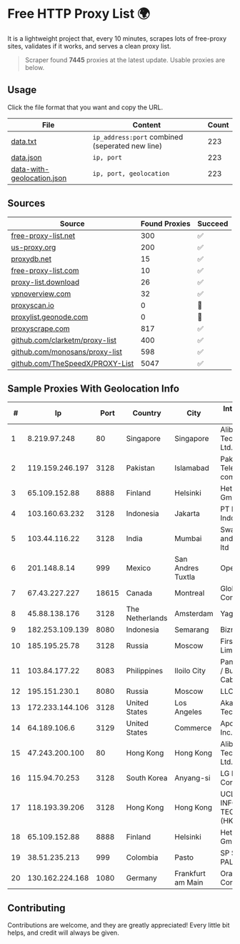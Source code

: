 
# Free HTTP Proxy List 🌍

It is a lightweight project that, every 10 minutes, scrapes lots of free-proxy sites, validates if it works, and serves a clean proxy list.


> Scraper found **7445** proxies at the latest update. Usable proxies are below.

## Usage

Click the file format that you want and copy the URL.


|File|Content|Count|
|----|-------|-----|
|[data.txt](https://raw.githubusercontent.com/themiralay/Proxy-List-World/master/data.txt)|`ip_address:port` combined (seperated new line)|223|
|[data.json](https://raw.githubusercontent.com/themiralay/Proxy-List-World/master/data.json)|`ip, port`|223|
|[data-with-geolocation.json](https://raw.githubusercontent.com/themiralay/Proxy-List-World/master/data-with-geolocation.json)|`ip, port, geolocation`|223|

## Sources

|Source|Found Proxies|Succeed|
|------|-------------|-------|
|[free-proxy-list.net](https://free-proxy-list.net)|300|✅|
|[us-proxy.org](https://www.us-proxy.org)|200|✅|
|[proxydb.net](http://proxydb.net)|15|✅|
|[free-proxy-list.com](https://free-proxy-list.com/?page=&port=&type%5B%5D=http&type%5B%5D=https&up_time=0&search=Search)|10|✅|
|[proxy-list.download](https://www.proxy-list.download/HTTP)|26|✅|
|[vpnoverview.com](https://vpnoverview.com/privacy/anonymous-browsing/free-proxy-servers)|32|✅|
|[proxyscan.io](https://www.proxyscan.io)|0|🚫|
|[proxylist.geonode.com](https://proxylist.geonode.com/api/proxy-list?limit=300&page=1&sort_by=lastChecked&sort_type=desc&protocols=http,https)|0|🚫|
|[proxyscrape.com](https://api.proxyscrape.com/v2/?request=displayproxies&protocol=http&timeout=10000&country=all&ssl=all&anonymity=all)|817|✅|
|[github.com/clarketm/proxy-list](https://raw.githubusercontent.com/clarketm/proxy-list/master/proxy-list-raw.txt)|400|✅|
|[github.com/monosans/proxy-list](https://raw.githubusercontent.com/monosans/proxy-list/main/proxies/http.txt)|598|✅|
|[github.com/TheSpeedX/PROXY-List](https://raw.githubusercontent.com/TheSpeedX/PROXY-List/master/http.txt)|5047|✅|


## Sample Proxies With Geolocation Info

|#|Ip|Port|Country|City|Internet Service Provider|
|-|--|----|-------|----|-------------------------|
|1|8.219.97.248|80|Singapore|Singapore|Alibaba (US) Technology Co., Ltd.|
|2|119.159.246.197|3128|Pakistan|Islamabad|Pakistan Telecommuication company limited|
|3|65.109.152.88|8888|Finland|Helsinki|Hetzner Online GmbH|
|4|103.160.63.232|3128|Indonesia|Jakarta|PT Herza Digital Indonesia|
|5|103.44.116.22|3128|India|Mumbai|Swastik Internet and Cables pvt. ltd|
|6|201.148.8.14|999|Mexico|San Andres Tuxtla|Operbes|
|7|67.43.227.227|18615|Canada|Montreal|GloboTech Communications|
|8|45.88.138.176|3128|The Netherlands|Amsterdam|Yaglom Labs Ltd|
|9|182.253.109.139|8080|Indonesia|Semarang|Biznet Metronet|
|10|185.195.25.78|3128|Russia|Moscow|First Server Limited|
|11|103.84.177.22|8083|Philippines|Iloilo City|Panay Broadband / Buenavista Cable TV., Inc.|
|12|195.151.230.1|8080|Russia|Moscow|LLC Home Me MC|
|13|172.233.144.106|3128|United States|Los Angeles|Akamai Technologies, Inc.|
|14|64.189.106.6|3129|United States|Commerce|Apogee Telecom Inc.|
|15|47.243.200.100|80|Hong Kong|Hong Kong|Alibaba (US) Technology Co., Ltd.|
|16|115.94.70.253|3128|South Korea|Anyang-si|LG DACOM Corporation|
|17|118.193.39.206|3128|Hong Kong|Hong Kong|UCLOUD INFORMATION TECHNOLOGY (HK) LIMITED|
|18|65.109.152.88|8888|Finland|Helsinki|Hetzner Online GmbH|
|19|38.51.235.213|999|Colombia|Pasto|SP SISTEMAS PALACIOS LTDA|
|20|130.162.224.168|1080|Germany|Frankfurt am Main|Oracle Corporation|



## Contributing

Contributions are welcome, and they are greatly appreciated! Every
little bit helps, and credit will always be given.

